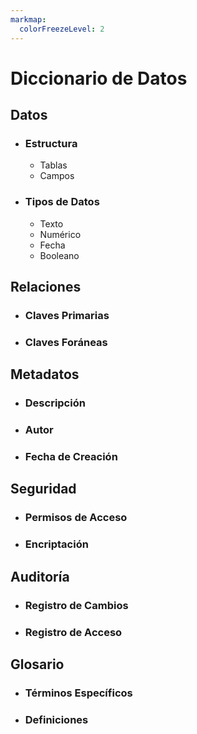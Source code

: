 ```yaml
---
markmap:
  colorFreezeLevel: 2
---
```


# Diccionario de Datos

## Datos

- ### Estructura
  - Tablas
  - Campos

- ### Tipos de Datos
  - Texto
  - Numérico
  - Fecha
  - Booleano

## Relaciones

- ### Claves Primarias
- ### Claves Foráneas

## Metadatos

- ### Descripción
- ### Autor
- ### Fecha de Creación

## Seguridad

- ### Permisos de Acceso
- ### Encriptación

## Auditoría

- ### Registro de Cambios
- ### Registro de Acceso

## Glosario

- ### Términos Específicos
- ### Definiciones
